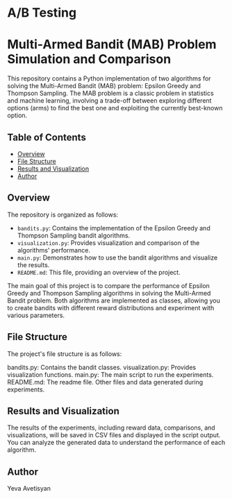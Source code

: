 # A/B Testing

# Multi-Armed Bandit (MAB) Problem Simulation and Comparison

This repository contains a Python implementation of two algorithms for solving the Multi-Armed Bandit (MAB) problem: Epsilon Greedy and Thompson Sampling. The MAB problem is a classic problem in statistics and machine learning, involving a trade-off between exploring different options (arms) to find the best one and exploiting the currently best-known option.

## Table of Contents

- [Overview](#overview)
- [File Structure](#file-structure)
- [Results and Visualization](#results-and-visualization)
- [Author](#author)

## Overview

The repository is organized as follows:

- `bandits.py`: Contains the implementation of the Epsilon Greedy and Thompson Sampling bandit algorithms.
- `visualization.py`: Provides visualization and comparison of the algorithms' performance.
- `main.py`: Demonstrates how to use the bandit algorithms and visualize the results.
- `README.md`: This file, providing an overview of the project.

The main goal of this project is to compare the performance of Epsilon Greedy and Thompson Sampling algorithms in solving the Multi-Armed Bandit problem. Both algorithms are implemented as classes, allowing you to create bandits with different reward distributions and experiment with various parameters.

## File Structure

The project's file structure is as follows:

bandits.py: Contains the bandit classes.
visualization.py: Provides visualization functions.
main.py: The main script to run the experiments.
README.md: The readme file.
Other files and data generated during experiments.

## Results and Visualization

The results of the experiments, including reward data, comparisons, and visualizations, will be saved in CSV files and displayed in the script output. You can analyze the generated data to understand the performance of each algorithm.

## Author

Yeva Avetisyan


```python

```
